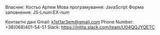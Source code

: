 Власник: Костьо Артем
Мова програмування: JavaScript
Форма заповнення: JS-L*num*:EX-*num*

Контактні дані
Gmail: k1st1ar3em@gmail.com
Phone Number: +38(068)401-54-51
Slack: https://intita.slack.com/team/U04QQJYQETC
